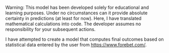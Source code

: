 Warning: This model has been developed solely for educational and learning purposes. Under no circumstances can it provide absolute certainty in predictions (at least for now). Here, I have translated mathematical calculations into code. The developer assumes no responsibility for your subsequent actions.

I have attempted to create a model that computes final outcomes based on statistical data entered by the user from https://www.forebet.com/.

